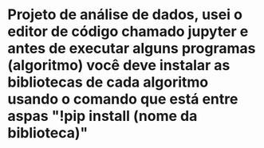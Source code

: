 # Projeto de análise de dados, usei o editor de código chamado jupyter e antes de executar alguns programas (algoritmo) você deve instalar as bibliotecas de cada algoritmo usando o comando que está entre aspas "!pip install (nome da biblioteca)"
